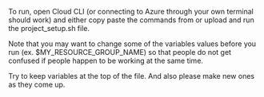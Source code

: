 To run, open Cloud CLI (or connecting to Azure through your own terminal should work) and either copy paste
the commands from or upload and run the project_setup.sh file.

Note that you may want to change some of the variables values before you run (ex. $MY_RESOURCE_GROUP_NAME)
so that people do not get confused if people happen to be working at the same time.

Try to keep variables at the top of the file. And also please make new ones as they come up.
